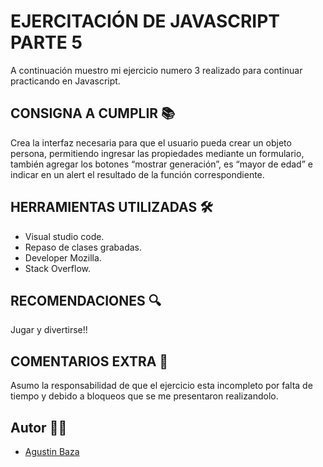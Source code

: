 # EJERCITACIÓN DE JAVASCRIPT PARTE 5  
A continuación muestro mi ejercicio numero 3 realizado para continuar practicando en Javascript.


## CONSIGNA A CUMPLIR 📚

 Crea la interfaz necesaria para que el usuario pueda crear un objeto persona, permitiendo ingresar las propiedades mediante un formulario, también agregar los botones “mostrar generación”, es “mayor de edad” e indicar en un alert el resultado de la función correspondiente.


## HERRAMIENTAS UTILIZADAS 🛠

- Visual studio code.
- Repaso de clases grabadas.
- Developer Mozilla.
- Stack Overflow.


## RECOMENDACIONES 🔍

Jugar y divertirse!! 

## COMENTARIOS EXTRA 📌

Asumo la responsabilidad de que el ejercicio esta incompleto por falta de tiempo y debido a bloqueos que se me presentaron realizandolo.


## Autor 🙋‍♂️
- [Agustin Baza](https://github.com/agustinbaza)
